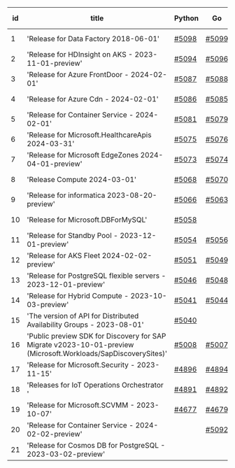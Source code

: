 | id | title | Python | Go | Java | Js | created date | target date | status |
| ------ | ------ | ------ | ------ | ------ | ------ | ------ | ------ | :-----: |
| 1 | 'Release for Data Factory 2018-06-01'  | [#5098](https://github.com/Azure/sdk-release-request/issues/5098)  | [#5099](https://github.com/Azure/sdk-release-request/issues/5099)  | [#5100](https://github.com/Azure/sdk-release-request/issues/5100)  | [#5101](https://github.com/Azure/sdk-release-request/issues/5101)  | 04-01 | 04-26 |  |
| 2 | 'Release for HDInsight on AKS - 2023-11-01-preview'  | [#5094](https://github.com/Azure/sdk-release-request/issues/5094)  | [#5096](https://github.com/Azure/sdk-release-request/issues/5096)  | [#5093](https://github.com/Azure/sdk-release-request/issues/5093)  | [#5095](https://github.com/Azure/sdk-release-request/issues/5095)  | 03-29 | 04-26 |  |
| 3 | 'Release for Azure FrontDoor - 2024-02-01'  | [#5087](https://github.com/Azure/sdk-release-request/issues/5087)  | [#5088](https://github.com/Azure/sdk-release-request/issues/5088)  | [#5090](https://github.com/Azure/sdk-release-request/issues/5090)  | [#5089](https://github.com/Azure/sdk-release-request/issues/5089)  | 03-27 | 04-26 |  |
| 4 | 'Release for Azure Cdn - 2024-02-01'  | [#5086](https://github.com/Azure/sdk-release-request/issues/5086)  | [#5085](https://github.com/Azure/sdk-release-request/issues/5085)  | [#5083](https://github.com/Azure/sdk-release-request/issues/5083)  | [#5084](https://github.com/Azure/sdk-release-request/issues/5084)  | 03-27 | 04-26 |  |
| 5 | 'Release for Container Service - 2024-02-01'  | [#5081](https://github.com/Azure/sdk-release-request/issues/5081)  | [#5079](https://github.com/Azure/sdk-release-request/issues/5079)  | [#5082](https://github.com/Azure/sdk-release-request/issues/5082)  | [#5080](https://github.com/Azure/sdk-release-request/issues/5080)  | 03-25 | 04-26 |  |
| 6 | 'Release for Microsoft.HealthcareApis 2024-03-31'  | [#5075](https://github.com/Azure/sdk-release-request/issues/5075)  | [#5076](https://github.com/Azure/sdk-release-request/issues/5076)  | [#5077](https://github.com/Azure/sdk-release-request/issues/5077)  | [#5078](https://github.com/Azure/sdk-release-request/issues/5078)  | 03-22 | 04-26 |  |
| 7 | 'Release for Microsoft EdgeZones 2024-04-01-preview'  | [#5073](https://github.com/Azure/sdk-release-request/issues/5073)  | [#5074](https://github.com/Azure/sdk-release-request/issues/5074)  | [#5071](https://github.com/Azure/sdk-release-request/issues/5071)  | [#5072](https://github.com/Azure/sdk-release-request/issues/5072)  | 03-22 | 04-26 |  |
| 8 | 'Release Compute 2024-03-01'  | [#5068](https://github.com/Azure/sdk-release-request/issues/5068)  | [#5070](https://github.com/Azure/sdk-release-request/issues/5070)  | [#5067](https://github.com/Azure/sdk-release-request/issues/5067)  | [#5069](https://github.com/Azure/sdk-release-request/issues/5069)  | 03-21 | 04-26 |  |
| 9 | 'Release for informatica 2023-08-20-preview'  | [#5066](https://github.com/Azure/sdk-release-request/issues/5066)  | [#5063](https://github.com/Azure/sdk-release-request/issues/5063)  | [#5064](https://github.com/Azure/sdk-release-request/issues/5064)  | [#5065](https://github.com/Azure/sdk-release-request/issues/5065)  | 03-20 | 04-26 | Hold on by Python/ |
| 10 | 'Release for Microsoft.DBForMySQL'  | [#5058](https://github.com/Azure/sdk-release-request/issues/5058)  |  |  |  | 03-19 | 04-26 | Hold on by Python/ |
| 11 | 'Release for Standby Pool - 2023-12-01-preview'  | [#5054](https://github.com/Azure/sdk-release-request/issues/5054)  | [#5056](https://github.com/Azure/sdk-release-request/issues/5056)  | [#5053](https://github.com/Azure/sdk-release-request/issues/5053)  | [#5055](https://github.com/Azure/sdk-release-request/issues/5055)  | 03-18 | 04-26 |  |
| 12 | 'Release for AKS Fleet 2024-02-02-preview'  | [#5051](https://github.com/Azure/sdk-release-request/issues/5051)  | [#5049](https://github.com/Azure/sdk-release-request/issues/5049)  | [#5052](https://github.com/Azure/sdk-release-request/issues/5052)  | [#5050](https://github.com/Azure/sdk-release-request/issues/5050)  | 03-15 | 04-26 |  |
| 13 | 'Release for PostgreSQL flexible servers - 2023-12-01-preview'  | [#5046](https://github.com/Azure/sdk-release-request/issues/5046)  | [#5048](https://github.com/Azure/sdk-release-request/issues/5048)  | [#5047](https://github.com/Azure/sdk-release-request/issues/5047)  | [#5045](https://github.com/Azure/sdk-release-request/issues/5045)  | 03-15 | 04-26 |  |
| 14 | 'Release for Hybrid Compute - 2023-10-03-preview'  | [#5041](https://github.com/Azure/sdk-release-request/issues/5041)  | [#5044](https://github.com/Azure/sdk-release-request/issues/5044)  | [#5042](https://github.com/Azure/sdk-release-request/issues/5042)  | [#5043](https://github.com/Azure/sdk-release-request/issues/5043)  | 03-13 | 04-26 |  |
| 15 | 'The version of API for Distributed Availability Groups - 2023-08-01'  | [#5040](https://github.com/Azure/sdk-release-request/issues/5040)  |  |  |  | 03-13 | 04-26 |  |
| 16 | 'Public preview SDK for Discovery for SAP Migrate v2023-10-01-preview (Microsoft.Workloads/SapDiscoverySites)'  | [#5008](https://github.com/Azure/sdk-release-request/issues/5008)  | [#5007](https://github.com/Azure/sdk-release-request/issues/5007)  | [#5009](https://github.com/Azure/sdk-release-request/issues/5009)  | [#5010](https://github.com/Azure/sdk-release-request/issues/5010)  | 02-28 | 04-01 | Hold on by JS/Java/Go/ |
| 17 | 'Release for Microsoft.Security - 2023-11-15'  | [#4896](https://github.com/Azure/sdk-release-request/issues/4896)  | [#4894](https://github.com/Azure/sdk-release-request/issues/4894)  | [#4895](https://github.com/Azure/sdk-release-request/issues/4895)  | [#4897](https://github.com/Azure/sdk-release-request/issues/4897)  | 01-18 | 03-22 | Hold on by JS/Python/ |
| 18 | 'Releases for IoT Operations Orchestrator '  | [#4891](https://github.com/Azure/sdk-release-request/issues/4891)  | [#4892](https://github.com/Azure/sdk-release-request/issues/4892)  | [#4893](https://github.com/Azure/sdk-release-request/issues/4893)  | [#4890](https://github.com/Azure/sdk-release-request/issues/4890)  | 01-16 | 03-22 | Hold on by JS/Java/Go/Python/ |
| 19 | 'Release for Microsoft.SCVMM - 2023-10-07'  | [#4677](https://github.com/Azure/sdk-release-request/issues/4677)  | [#4679](https://github.com/Azure/sdk-release-request/issues/4679)  | [#4678](https://github.com/Azure/sdk-release-request/issues/4678)  | [#4676](https://github.com/Azure/sdk-release-request/issues/4676)  | 10-23 | 03-22 | Hold on by JS/Java/Go/Python/ |
| 20 | 'Release for Container Service - 2024-02-02-preview'  |  | [#5092](https://github.com/Azure/sdk-release-request/issues/5092)  |  | [#5091](https://github.com/Azure/sdk-release-request/issues/5091)  | 03-27 | 04-26 |  |
| 21 | 'Release for Cosmos DB for PostgreSQL - 2023-03-02-preview'  |  |  |  | [#4993](https://github.com/Azure/sdk-release-request/issues/4993)  | 02-27 | 03-22 | Hold on by JS/ |
